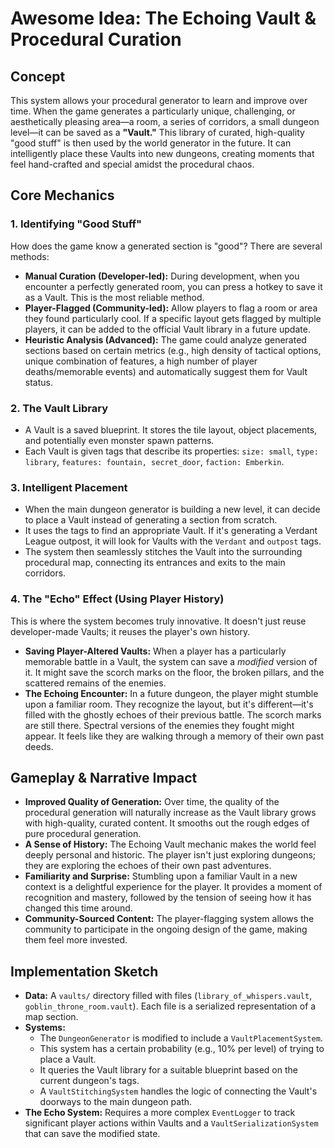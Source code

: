 # Awesome Idea: The Echoing Vault & Procedural Curation

## Concept

This system allows your procedural generator to learn and improve over time. When the game generates a particularly unique, challenging, or aesthetically pleasing area—a room, a series of corridors, a small dungeon level—it can be saved as a **"Vault."** This library of curated, high-quality "good stuff" is then used by the world generator in the future. It can intelligently place these Vaults into new dungeons, creating moments that feel hand-crafted and special amidst the procedural chaos.

## Core Mechanics

### 1. Identifying "Good Stuff"

How does the game know a generated section is "good"? There are several methods:

*   **Manual Curation (Developer-led):** During development, when you encounter a perfectly generated room, you can press a hotkey to save it as a Vault. This is the most reliable method.
*   **Player-Flagged (Community-led):** Allow players to flag a room or area they found particularly cool. If a specific layout gets flagged by multiple players, it can be added to the official Vault library in a future update.
*   **Heuristic Analysis (Advanced):** The game could analyze generated sections based on certain metrics (e.g., high density of tactical options, unique combination of features, a high number of player deaths/memorable events) and automatically suggest them for Vault status.

### 2. The Vault Library

*   A Vault is a saved blueprint. It stores the tile layout, object placements, and potentially even monster spawn patterns.
*   Each Vault is given tags that describe its properties: `size: small`, `type: library`, `features: fountain, secret_door`, `faction: Emberkin`.

### 3. Intelligent Placement

*   When the main dungeon generator is building a new level, it can decide to place a Vault instead of generating a section from scratch.
*   It uses the tags to find an appropriate Vault. If it's generating a Verdant League outpost, it will look for Vaults with the `Verdant` and `outpost` tags.
*   The system then seamlessly stitches the Vault into the surrounding procedural map, connecting its entrances and exits to the main corridors.

### 4. The "Echo" Effect (Using Player History)

This is where the system becomes truly innovative. It doesn't just reuse developer-made Vaults; it reuses the player's own history.

*   **Saving Player-Altered Vaults:** When a player has a particularly memorable battle in a Vault, the system can save a *modified* version of it. It might save the scorch marks on the floor, the broken pillars, and the scattered remains of the enemies.
*   **The Echoing Encounter:** In a future dungeon, the player might stumble upon a familiar room. They recognize the layout, but it's different—it's filled with the ghostly echoes of their previous battle. The scorch marks are still there. Spectral versions of the enemies they fought might appear. It feels like they are walking through a memory of their own past deeds.

## Gameplay & Narrative Impact

*   **Improved Quality of Generation:** Over time, the quality of the procedural generation will naturally increase as the Vault library grows with high-quality, curated content. It smooths out the rough edges of pure procedural generation.
*   **A Sense of History:** The Echoing Vault mechanic makes the world feel deeply personal and historic. The player isn't just exploring dungeons; they are exploring the echoes of their own past adventures.
*   **Familiarity and Surprise:** Stumbling upon a familiar Vault in a new context is a delightful experience for the player. It provides a moment of recognition and mastery, followed by the tension of seeing how it has changed this time around.
*   **Community-Sourced Content:** The player-flagging system allows the community to participate in the ongoing design of the game, making them feel more invested.

## Implementation Sketch

*   **Data:** A `vaults/` directory filled with files (`library_of_whispers.vault`, `goblin_throne_room.vault`). Each file is a serialized representation of a map section.
*   **Systems:**
    *   The `DungeonGenerator` is modified to include a `VaultPlacementSystem`.
    *   This system has a certain probability (e.g., 10% per level) of trying to place a Vault.
    *   It queries the Vault library for a suitable blueprint based on the current dungeon's tags.
    *   A `VaultStitchingSystem` handles the logic of connecting the Vault's doorways to the main dungeon path.
*   **The Echo System:** Requires a more complex `EventLogger` to track significant player actions within Vaults and a `VaultSerializationSystem` that can save the modified state.
